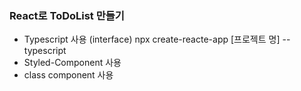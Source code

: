 ### React로 ToDoList 만들기

- Typescript 사용 (interface) 
    npx create-reacte-app [프로젝트 명] --typescript
- Styled-Component 사용
- class component 사용
